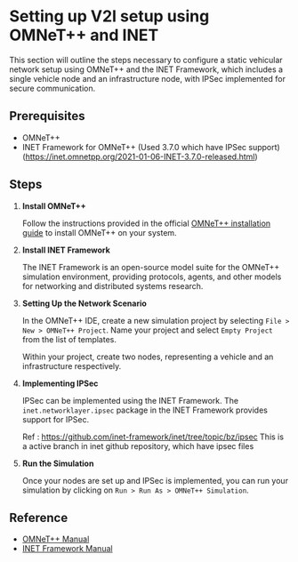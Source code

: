 
# Setting up V2I setup using OMNeT++ and INET

This section will outline the steps necessary to configure a static vehicular network setup using OMNeT++ and the INET Framework, which includes a single vehicle node and an infrastructure node, with IPSec implemented for secure communication.

## Prerequisites

-   OMNeT++
-   INET Framework for OMNeT++ (Used 3.7.0 which have IPSec support)(https://inet.omnetpp.org/2021-01-06-INET-3.7.0-released.html)
## Steps

1.  **Install OMNeT++**
    
    Follow the instructions provided in the official [OMNeT++ installation guide](https://doc.omnetpp.org/omnetpp/InstallGuide.pdf) to install OMNeT++ on your system.
    
2.  **Install INET Framework**
    
    The INET Framework is an open-source model suite for the OMNeT++ simulation environment, providing protocols, agents, and other models for networking and distributed systems research.
    
3.  **Setting Up the Network Scenario**
    
    In the OMNeT++ IDE, create a new simulation project by selecting `File > New > OMNeT++ Project`. Name your project and select `Empty Project` from the list of templates.
    
    Within your project, create two nodes, representing a vehicle and an infrastructure respectively.
    
4.  **Implementing IPSec**
    
    IPSec can be implemented using the INET Framework. The `inet.networklayer.ipsec` package in the INET Framework provides support for IPSec. 

	Ref : https://github.com/inet-framework/inet/tree/topic/bz/ipsec
This is a active branch in inet github repository, which have ipsec files
    
5.  **Run the Simulation**
    
    Once your nodes are set up and IPSec is implemented, you can run your simulation by clicking on `Run > Run As > OMNeT++ Simulation`.
    

## Reference

-   [OMNeT++ Manual](https://doc.omnetpp.org/omnetpp/manual/)
-   [INET Framework Manual](https://inet.omnetpp.org/doc/inet-users-guide/)


